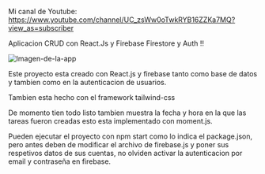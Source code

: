 Mi canal de Youtube: https://www.youtube.com/channel/UC_zsWw0oTwkRYB16ZZKa7MQ?view_as=subscriber

Aplicacion CRUD con React.Js y Firebase Firestore y Auth !!

![Imagen-de-la-app](https://repository-images.githubusercontent.com/273296078/15dcf380-b160-11ea-869a-31ef6a920d09)

Este proyecto esta creado con React.js y firebase tanto como base de datos y tambien como en la autenticacion de usuarios.

Tambien esta hecho con el framework tailwind-css

De momento tien todo listo tambien muestra la fecha y hora en la que las tareas fueron creadas esto esta implementado con moment.js.

Pueden ejecutar el proyecto con npm start como lo indica el package.json, pero antes deben de modificar el archivo de firebase.js y poner sus respetivos datos de sus cuentas, no olviden activar la autenticacion por email y contraseña en firebase.
